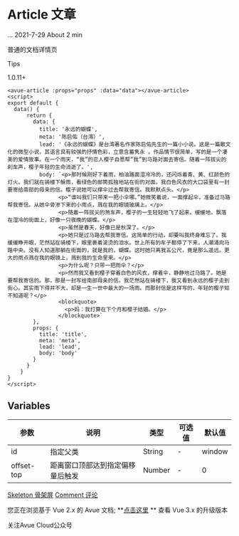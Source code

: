 Article 文章
==========

... 2021-7-29 About 2 min

普通的文档详情页

Tips

1.0.11+

    <avue-article :props="props" :data="data"></avue-article>
    <script>
    export default {
      data() {
          return {
            data: {
              title: '永远的蝴蝶',
              meta: '陈启佑（台湾）',
              lead: '《永远的蝴蝶》是台湾著名作家陈启佑先生的一篇小小说。这是一篇散文化的微型小说，其语言具有较强的抒情色彩，立意含蓄隽永 。作品情节很简单，写的是一个凄美的爱情故事。在一个雨天，“我”的恋人樱子自愿帮“我”到马路对面去寄信。随着一阵拔尖的刹车声，樱子年轻的生命消逝了。',
              body: `<p>那时候刚好下着雨，柏油路面湿冷冷的，还闪烁着青、黄、红颜色的灯火。我们就在骑楼下躲雨，看绿色的邮筒孤独地站在街的对面。我白色风衣的大口袋里有一封要寄给南部的母亲的信。樱子说她可以撑伞过去帮我寄信。我默默点头。</p>
                    <p>“谁叫我们只带来一把小伞哪。”她微笑着说，一面撑起伞，准备过马路帮我寄信。从她伞骨渗下来的小雨点，溅在我的眼镜玻璃上。</p>
                    <p>随着一阵拔尖的煞车声，樱子的一生轻轻地飞了起来。缓缓地，飘落在湿冷的街面上，好像一只夜晚的蝴蝶。</p>
                    <p>虽然是春天，好像已是秋深了。</p>
                    <p>她只是过马路去帮我寄信。这简单的行动，却要叫我终身难忘了。我缓缓睁开眼，茫然站在骑楼下，眼里裹着滚烫的泪水。世上所有的车子都停了下来，人潮涌向马路中央。没有人知道那躺在街面的，就是我的，蝴蝶。这时她只离我五公尺，竟是那么遥远。更大的雨点溅在我的眼镜上，溅到我的生命里来。</p>
                    <p>为什么呢？只带一把雨伞？</p>
                    <p>然而我又看到樱子穿着白色的风衣，撑着伞，静静地过马路了。她是要帮我寄信的。那，那是一封写给南部母亲的信。我茫然站在骑楼下，我又看到永远的樱子走到街心。其实雨下得并不大，却是一生一世中最大的一场雨。而那封信是这样写的，年轻的樱子知不知道呢？</p>
                    <blockquote>
                      <p>妈：我打算在下个月和樱子结婚。</p>
                    </blockquote>`
            },
            props: {
              title: 'title',
              meta: 'meta',
              lead: 'lead',
              body: 'body'
            }
          }
        }
    }
    </script>

Variables
---------

| 参数  | 说明  | 类型  | 可选值 | 默认值 |
| --- | --- | --- | --- | --- |
| id  | 指定父类 | String | \-  | window |
| offset-top | 距离窗口顶部达到指定偏移量后触发 | Number | \-  | 0   |

[Skeleton 骨架屏](https://v2.avuejs.com/default/skeleton/) [Comment 评论](https://v2.avuejs.com/default/comment/)

您正在浏览基于 Vue 2.x 的 Avue 文档; **[点击这里](https://avuejs.com/)
** 查看 Vue 3.x 的升级版本

关注Avue Cloud公众号